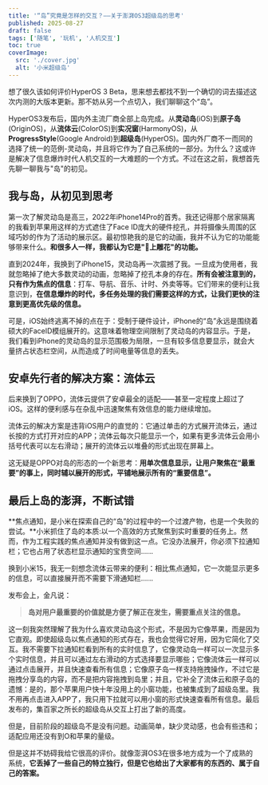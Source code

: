```yaml
---
title: '“岛”究竟是怎样的交互？——关于澎湃OS3超级岛的思考'
published: 2025-08-27
draft: false
tags: ['随笔', '玩机', '人机交互']
toc: true
coverImage:
  src: './cover.jpg'
  alt: '小米超级岛'
---
```


想了很久该如何评价HyperOS 3 Beta，思来想去都找不到一个确切的词去描述这次内测的大版本更新。那不妨从另一个点切入，我们聊聊这个“岛”。

HyperOS3发布后，国内外主流厂商全部上岛完成。从**灵动岛**(iOS)到**原子岛**(OriginOS)，从**流体云**(ColorOS)到**实况窗**(HarmonyOS)，从**ProgressStyle**(Google Android)到**超级岛**(HyperOS)。国内外厂商不一而同的选择了统一的范例-灵动岛，并且将它作为了自己系统的一部分。为什么？这或许是解决了信息爆炸时代人机交互的一大难题的一个方式。不过在这之前，我想首先先聊一聊我与"岛"的初见。

## 我与岛，从初见到思考

第一次了解灵动岛是高三，2022年iPhone14Pro的首秀。我还记得那个居家隔离的我看到苹果用这样的方式遮住了Face ID庞大的硬件挖孔，并将摄像头周围的区域巧妙的作为了活动的展示区。最初惊艳我的是它的动画，我并不认为它的功能能够带来什么。**和很多人一样，我都认为它是"💩上雕花"的功能。**

直到2024年，我换到了iPhone15，灵动岛再一次震撼了我。一旦成为使用者，我就忽略掉了绝大多数灵动的动画，忽略掉了挖孔本身的存在。**所有会被注意到的，只有作为焦点的信息**：打车、导航、音乐、计时、外卖等等。它们带来的便利让我意识到，**在信息爆炸的时代，多任务处理的我们需要这样的方式，让我们更快的注意到更高优先级的信息。**

可是，iOS始终逃离不掉的点在于：受制于硬件设计，iPhone的“岛”永远是围绕着硕大的FaceID模组展开的。这意味着物理空间限制了灵动岛的内容显示。于是，我们看到iPhone的灵动岛的显示范围极为局限，一旦有较多信息要显示，就会大量挤占状态栏空间，从而造成了时间电量等信息的丢失。

## 安卓先行者的解决方案：流体云

后来换到了OPPO，流体云提供了安卓最全的适配——甚至一定程度上超过了iOS。这样的便利感与在杂乱中迅速聚焦有效信息的能力继续增加。

流体云的解决方案是违背iOS用户的直觉的：它通过单击的方式展开流体云，通过长按的方式打开对应的APP；流体云每次只能显示一个，如果有更多流体云会用小括号代表可以左右滑动；展开的流体云以堆叠的形式出现在屏幕上。

这无疑是OPPO对岛的形态的一个新思考：**用单次信息显示，让用户聚焦在“最重要”的事上，同时辅以展开的形式，平铺地展示所有的“重要信息”。**

## 最后上岛的澎湃，不断试错

**焦点通知，是小米在探索自己的“岛”的过程中的一个过渡产物，也是一个失败的尝试。**小米抓住了岛的本质:以一个高效的方式聚焦到实时重要的任务上。然而，作为工程实践的焦点通知并没有做到这一点。它没办法展开，你必须下拉通知栏；它也占用了状态栏显示通知的宝贵空间......

换到小米15，我无一刻想念流体云带来的便利：相比焦点通知，它一次能显示更多的信息，可以直接展开而不需要下滑通知栏......

发布会上，金凡说：

> **岛对用户最重要的价值就是方便了解正在发生，需要重点关注的信息。**

这一刻我突然理解了我为什么喜欢灵动岛这个形式，不是因为它像苹果，而是因为它直观。即使超级岛以焦点通知的形式存在，我也会觉得它好用，因为它简化了交互。我不需要下拉通知栏看到所有的实时信息了，它像灵动岛一样可以一次显示多个实时信息，并且可以通过左右滑动的方式选择要显示哪些；它像流体云一样可以通过点击展开，并且快速查看所有信息；它像原子岛一样支持拖拽操作，不过它是拖拽分享岛的内容，而不是把内容拖拽到岛里；并且，它补全了流体云和原子岛的遗憾：是的，那个苹果用户快十年没用上的小窗功能，也被集成到了超级岛里。我不用再点击进入APP了，我只用下拉就可以用小窗的形式快速查看所有信息。最后发布的，集百家之所长的超级岛从交互上打出了新的高度。

但是，目前阶段的超级岛不是没有问题。动画简单，缺少灵动感，也会有些违和；适配应用还没有到O和苹果的量级。

但是这并不妨碍我给它很高的评价。就像澎湃OS3在很多地方成为一个了成熟的系统，**它丢掉了一些自己的特立独行，但是它也给出了大家都有的东西的、属于自己的答案。**